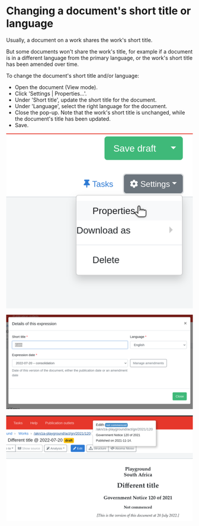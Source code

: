 # Changing a document's short title or language

Usually, a document on a work shares the work's short title.

But some documents won't share the work's title, for example if a document is in a different language from the primary language, or the work's short title has been amended over time.

To change the document's short title and/or language:

* Open the document (View mode).
* Click 'Settings | Properties…'.
* Under 'Short title', update the short title for the document.
* Under 'Language', select the right language for the document.
* Close the pop-up. Note that the work's short title is unchanged, while the document's title has been updated.
* Save.

![](<../.gitbook/assets/image (80).png>)

![](<../.gitbook/assets/image (236).png>)

![](<../.gitbook/assets/image (282).png>)
